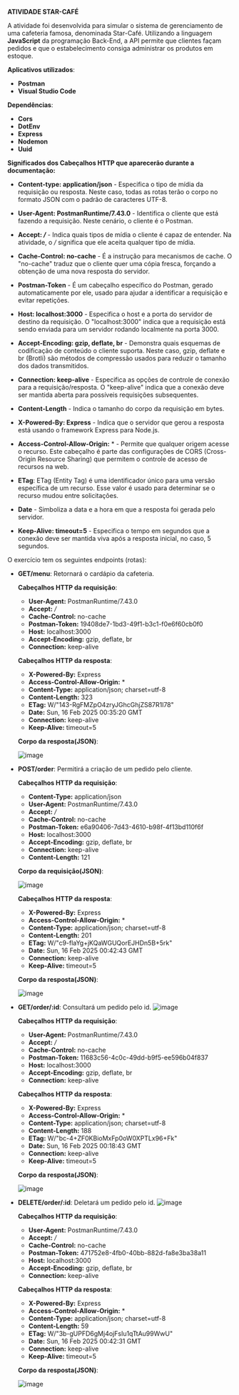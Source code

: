 **ATIVIDADE STAR-CAFÉ**

A atividade foi desenvolvida para simular o sistema de gerenciamento de uma cafeteria famosa, denominada Star-Café. Utilizando a linguagem **JavaScript** da programação Back-End, a API permite que clientes façam pedidos e que o estabelecimento consiga administrar os produtos em estoque.

**Aplicativos utilizados**:
- **Postman**
- **Visual Studio Code**

**Dependências**:
- **Cors**
- **DotEnv**
- **Express**
- **Nodemon**
- **Uuid**

**Significados dos Cabeçalhos HTTP que aparecerão durante a documentação:**

- **Content-type: application/json** - Especifica o tipo de mídia da requisição ou resposta. Neste caso, todas as rotas terão o corpo no formato JSON com o padrão de caracteres UTF-8.
  
- **User-Agent: PostmanRuntime/7.43.0** - Identifica o cliente que está fazendo a requisição. Neste cenário, o cliente é o Postman.
  
- **Accept: */*** - Indica quais tipos de mídia o cliente é capaz de entender. Na atividade, o */* significa que ele aceita qualquer tipo de mídia.
  
- **Cache-Control: no-cache** - É a instrução para mecanismos de cache. O "no-cache" traduz que o cliente quer uma cópia fresca, forçando a obtenção de uma nova resposta do servidor.
  
- **Postman-Token** - É um cabeçalho específico do Postman, gerado automaticamente por ele, usado para ajudar a identificar a requisição e evitar repetições.
  
- **Host: localhost:3000** - Especifica o host e a porta do servidor de destino da requisição. O "localhost:3000" indica que a requisição está sendo enviada para um servidor rodando localmente na porta 3000.
  
- **Accept-Encoding: gzip, deflate, br** - Demonstra quais esquemas de codificação de conteúdo o cliente suporta. Neste caso, gzip, deflate e br (Brotli) são métodos de compressão usados para reduzir o tamanho dos dados transmitidos.
  
- **Connection: keep-alive** - Especifica as opções de controle de conexão para a requisição/resposta. O "keep-alive" indica que a conexão deve ser mantida aberta para possíveis requisições subsequentes.
  
- **Content-Length** - Indica o tamanho do corpo da requisição em bytes.
  
- **X-Powered-By: Express** - Indica que o servidor que gerou a resposta está usando o framework Express para Node.js.
  
- **Access-Control-Allow-Origin:** * - Permite que qualquer origem acesse o recurso. Este cabeçalho é parte das configurações de CORS (Cross-Origin Resource Sharing) que permitem o controle de acesso de recursos na web.
  
- **ETag**: ETag (Entity Tag) é uma identificador único para uma versão específica de um recurso. Esse valor é usado para determinar se o recurso mudou entre solicitações.
  
- **Date** - Simboliza a data e a hora em que a resposta foi gerada pelo servidor.
  
- **Keep-Alive: timeout=5** - Especifica o tempo em segundos que a conexão deve ser mantida viva após a resposta inicial, no caso, 5 segundos.

O exercício tem os seguintes endpoints (rotas):

 - **GET/menu**: Retornará o cardápio da cafeteria.

   **Cabeçalhos HTTP da requisição**:
   - **User-Agent:** PostmanRuntime/7.43.0
   - **Accept:** */*
   - **Cache-Control:** no-cache
   - **Postman-Token:** 19408de7-1bd3-49f1-b3c1-f0e6f60cb0f0
   - **Host:** localhost:3000
   - **Accept-Encoding:** gzip, deflate, br
   - **Connection:** keep-alive
  
   **Cabeçalhos HTTP da resposta**:
   - **X-Powered-By:** Express
   - **Access-Control-Allow-Origin:** *
   - **Content-Type:** application/json; charset=utf-8
   - **Content-Length:** 323
   - **ETag:** W/"143-RgFMZpO4zryJGhcGhjZS87R1l78"
   - **Date:** Sun, 16 Feb 2025 00:35:20 GMT
   - **Connection:** keep-alive
   - **Keep-Alive:** timeout=5

	**Corpo da resposta(JSON)**:

	 ![image](https://github.com/user-attachments/assets/497cd458-3c84-47c4-a649-cbaccab76f72)

 - **POST/order**: Permitirá a criação de um pedido pelo cliente.

   **Cabeçalhos HTTP da requisição**:
   - **Content-Type:** application/json
   - **User-Agent:** PostmanRuntime/7.43.0
   - **Accept:** */*
   - **Cache-Control:** no-cache
   - **Postman-Token:** e6a90406-7d43-4610-b98f-4f13bd110f6f
   - **Host:** localhost:3000
   - **Accept-Encoding:** gzip, deflate, br
   - **Connection:** keep-alive
   - **Content-Length:** 121

	**Corpo da requisição(JSON)**:

   ![image](https://github.com/user-attachments/assets/fab0725f-3d9c-4f2b-a64b-b3ace1e52177)

	**Cabeçalhos HTTP da resposta**:
	 - **X-Powered-By:** Express
   - **Access-Control-Allow-Origin:** *
   - **Content-Type:** application/json; charset=utf-8
   - **Content-Length:** 201
   - **ETag:** W/"c9-flaYg+jKQaWGUQorEJHDn5B+5rk"
   - **Date:** Sun, 16 Feb 2025 00:42:43 GMT
   - **Connection:** keep-alive
   - **Keep-Alive:** timeout=5

	**Corpo da resposta(JSON)**:

	![image](https://github.com/user-attachments/assets/39852ee9-2f9e-4fba-8241-013537fae89f)


 - **GET/order/:id**: Consultará um pedido pelo id.
   ![image](https://github.com/user-attachments/assets/dd73b242-5109-4d30-8be2-644261f87f8f)

   **Cabeçalhos HTTP da requisição**:
   - **User-Agent:** PostmanRuntime/7.43.0
   - **Accept:** */*
   - **Cache-Control:** no-cache
   - **Postman-Token:** 11683c56-4c0c-49dd-b9f5-ee596b04f837
   - **Host:** localhost:3000
   - **Accept-Encoding:** gzip, deflate, br
   - **Connection:** keep-alive

   **Cabeçalhos HTTP da resposta**:
   - **X-Powered-By:** Express
   - **Access-Control-Allow-Origin:** *
   - **Content-Type:** application/json; charset=utf-8
   - **Content-Length:** 188
   - **ETag:** W/"bc-4+ZF0KBioMxFp0oW0XPTLx96+Fk"
   - **Date:** Sun, 16 Feb 2025 00:18:43 GMT
   - **Connection:** keep-alive
   - **Keep-Alive:** timeout=5

   **Corpo da resposta(JSON)**:
   
   ![image](https://github.com/user-attachments/assets/063d337b-943c-426e-a62a-ee4a0a70b164)


 - **DELETE/order/:id**: Deletará um pedido pelo id.
   ![image](https://github.com/user-attachments/assets/483749e6-ec5d-49be-9524-e0f267179e81)

	 **Cabeçalhos HTTP da requisição**:
   - **User-Agent:** PostmanRuntime/7.43.0
   - **Accept:** */*
   - **Cache-Control:** no-cache
   - **Postman-Token:** 471752e8-4fb0-40bb-882d-fa8e3ba38a11
   - **Host:** localhost:3000
   - **Accept-Encoding:** gzip, deflate, br
   - **Connection:** keep-alive

	**Cabeçalhos HTTP da resposta**:
	 - **X-Powered-By:** Express
   - **Access-Control-Allow-Origin:** *
   - **Content-Type:** application/json; charset=utf-8
   - **Content-Length:** 59
   - **ETag:** W/"3b-gUPFD6gMj4ojFsIu1qTtAu99WwU"
   - **Date:** Sun, 16 Feb 2025 00:42:31 GMT
   - **Connection:** keep-alive
   - **Keep-Alive:** timeout=5

	**Corpo da resposta(JSON)**:

	 ![image](https://github.com/user-attachments/assets/466c3560-2b22-4a9c-873d-bb908e136f59)

